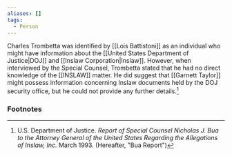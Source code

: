 ```yaml
---
aliases: []
tags:
  - Person
---
```

Charles Trombetta was identified by [[Lois Battistoni]] as an individual who might have information about the [[United States Department of Justice|DOJ]] and [[Inslaw Corporation|Inslaw]]. However, when interviewed by the Special Counsel, Trombetta stated that he had no direct knowledge of the [[INSLAW]] matter. He did suggest that [[Garnett Taylor]] might possess information concerning Inslaw documents held by the DOJ security office, but he could not provide any further details.[^1]

### Footnotes
[^1]: U.S. Department of Justice. *Report of Special Counsel Nicholas J. Bua to the Attorney General of the United States Regarding the Allegations of Inslaw, Inc.* March 1993. (Hereafter, "Bua Report")